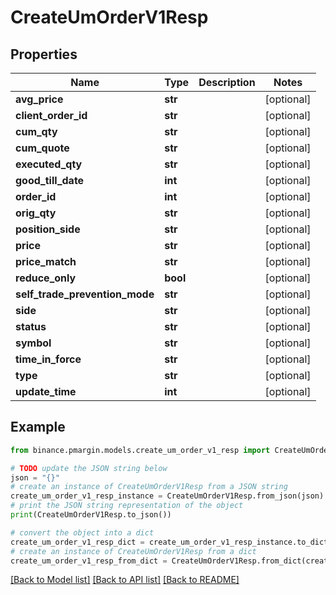 # CreateUmOrderV1Resp


## Properties

Name | Type | Description | Notes
------------ | ------------- | ------------- | -------------
**avg_price** | **str** |  | [optional] 
**client_order_id** | **str** |  | [optional] 
**cum_qty** | **str** |  | [optional] 
**cum_quote** | **str** |  | [optional] 
**executed_qty** | **str** |  | [optional] 
**good_till_date** | **int** |  | [optional] 
**order_id** | **int** |  | [optional] 
**orig_qty** | **str** |  | [optional] 
**position_side** | **str** |  | [optional] 
**price** | **str** |  | [optional] 
**price_match** | **str** |  | [optional] 
**reduce_only** | **bool** |  | [optional] 
**self_trade_prevention_mode** | **str** |  | [optional] 
**side** | **str** |  | [optional] 
**status** | **str** |  | [optional] 
**symbol** | **str** |  | [optional] 
**time_in_force** | **str** |  | [optional] 
**type** | **str** |  | [optional] 
**update_time** | **int** |  | [optional] 

## Example

```python
from binance.pmargin.models.create_um_order_v1_resp import CreateUmOrderV1Resp

# TODO update the JSON string below
json = "{}"
# create an instance of CreateUmOrderV1Resp from a JSON string
create_um_order_v1_resp_instance = CreateUmOrderV1Resp.from_json(json)
# print the JSON string representation of the object
print(CreateUmOrderV1Resp.to_json())

# convert the object into a dict
create_um_order_v1_resp_dict = create_um_order_v1_resp_instance.to_dict()
# create an instance of CreateUmOrderV1Resp from a dict
create_um_order_v1_resp_from_dict = CreateUmOrderV1Resp.from_dict(create_um_order_v1_resp_dict)
```
[[Back to Model list]](../README.md#documentation-for-models) [[Back to API list]](../README.md#documentation-for-api-endpoints) [[Back to README]](../README.md)


